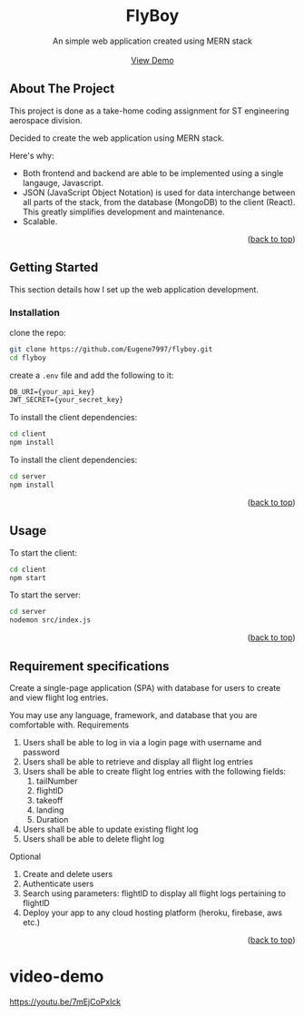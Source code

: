 <a id="readme-top"></a>
<div align="center">
  <h1 align="center">FlyBoy</h3>
  <p align="center">
    An simple web application created using MERN stack
    <br />
    <br />
    <a href="#video-demo">View Demo</a>
</div>


## About The Project

This project is done as a take-home coding assignment for ST engineering aerospace division.

Decided to create the web application using MERN stack.

Here's why:
* Both frontend and backend are able to be implemented using a single langauge, Javascript.
* JSON (JavaScript Object Notation) is used for data interchange between all parts of the stack, from the database (MongoDB) to the client (React). This greatly simplifies development and maintenance.
* Scalable.

<p align="right">(<a href="#readme-top">back to top</a>)</p>

## Getting Started

This section details how I set up the web application development.

### Installation

clone the repo:

```sh
git clone https://github.com/Eugene7997/flyboy.git
cd flyboy
```

create a `.env` file and add the following to it:

```txt
DB_URI={your_api_key}
JWT_SECRET={your_secret_key}
```

To install the client dependencies:

```sh
cd client
npm install
```

To install the client dependencies:

``` sh
cd server
npm install
```

<p align="right">(<a href="#readme-top">back to top</a>)</p>

## Usage

To start the client:

```sh
cd client
npm start
```

To start the server:

```sh
cd server
nodemon src/index.js
```

<p align="right">(<a href="#readme-top">back to top</a>)</p>

## Requirement specifications

Create a single-page application (SPA) with database for users to create and view flight log entries.

You may use any language, framework, and database that you are comfortable with.
Requirements

1. Users shall be able to log in via a login page with username and password
2. Users shall be able to retrieve and display all flight log entries
3. Users shall be able to create flight log entries with the following fields:
    1. tailNumber
    2. flightlD
    3. takeoff
    4. landing
    5. Duration
4. Users shall be able to update existing flight log
5. Users shall be able to delete flight log

Optional

1. Create and delete users
2. Authenticate users
3. Search using parameters: flightlD to display all flight logs pertaining to flightlD
4. Deploy your app to any cloud hosting platform (heroku, firebase, aws etc.)

<p align="right">(<a href="#readme-top">back to top</a>)</p>

# video-demo
https://youtu.be/7mEjCoPxlck



